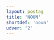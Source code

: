 ```yaml
---
layout: postag
title: 'NOUN'
shortdef: 'noun'
udver: '2'
---
```

<!-- Interlanguage links updated Po 11. listopadu 2024, 20:09:23 CET -->
